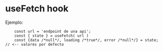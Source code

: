 # useFetch hook

Ejemplo: 
```
    const url = 'endpoint de una api';
    const { state } = useFetch( url )
    const {data /*null*/, loading /*true*/, error /*null*/} = state; // <-- valores por defecto
    
```